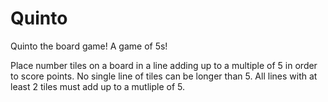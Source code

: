 # Quinto
Quinto the board game! A game of 5s!

Place number tiles on a board in a line adding up to a multiple of 5 in order to score points.
No single line of tiles can be longer than 5. All lines with at least 2 tiles must add up to a mutliple of 5.
